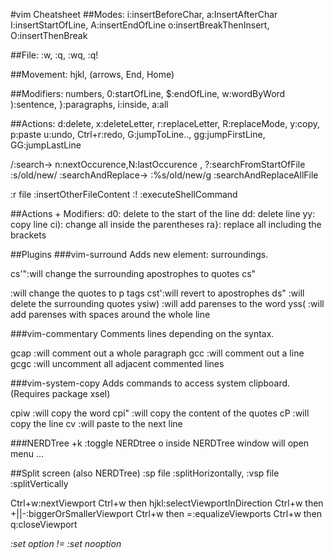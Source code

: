 #vim Cheatsheet
##Modes:
i:insertBeforeChar, a:InsertAfterChar
I:insertStartOfLine, A:insertEndOfLine
o:insertBreakThenInsert, O:insertThenBreak

##File:
:w, :q, :wq, :q!

##Movement:
hjkl, (arrows, End, Home)

##Modifiers:
numbers, 0:startOfLine, $:endOfLine, w:wordByWord
):sentence, }:paragraphs, i:inside, a:all

##Actions:
d:delete, x:deleteLetter, r:replaceLetter, R:replaceMode, y:copy, p:paste
u:undo, Ctrl+r:redo, G:jumpToLine.., gg:jumpFirstLine, GG:jumpLastLine

/:search-> n:nextOccurence,N:lastOccurence , ?:searchFromStartOfFile
:s/old/new/ :searchAndReplace-> :%s/old/new/g :searchAndReplaceAllFile

:r file :insertOtherFileContent
:! :executeShellCommand

##Actions + Modifiers:
d0: delete to the start of the line
dd: delete line
yy: copy line
ci): change all inside the parentheses
ra}: replace all including the brackets

##Plugins
###vim-surround
Adds new element: surroundings.

cs'":will change the surrounding apostrophes to quotes
cs"<p>:will change the quotes to p tags
cst':will revert to apostrophes
ds" :will delete the surrounding quotes
ysiw) :will add parenses to the word
yss( :will add parenses with spaces around the whole line

###vim-commentary
Comments lines depending on the syntax.

gcap :will comment out a whole paragraph
gcc :will comment out a line
gcgc :will uncomment all adjacent commented lines

###vim-system-copy
Adds commands to access system clipboard. (Requires package xsel)

cpiw :will copy the word
cpi" :will copy the content of the quotes
cP :will copy the line
cv :will paste to the next line

###NERDTree
<leader>+k :toggle NERDtree
o inside NERDTree window will open menu
...

##Split screen (also NERDTree)
:sp file :splitHorizontally, :vsp file :splitVertically

Ctrl+w:nextViewport
Ctrl+w then hjkl:selectViewportInDirection
Ctrl+w then +||-:biggerOrSmallerViewport
Ctrl+w then =:equalizeViewports
Ctrl+w then q:closeViewport


_:set option != :set nooption_
